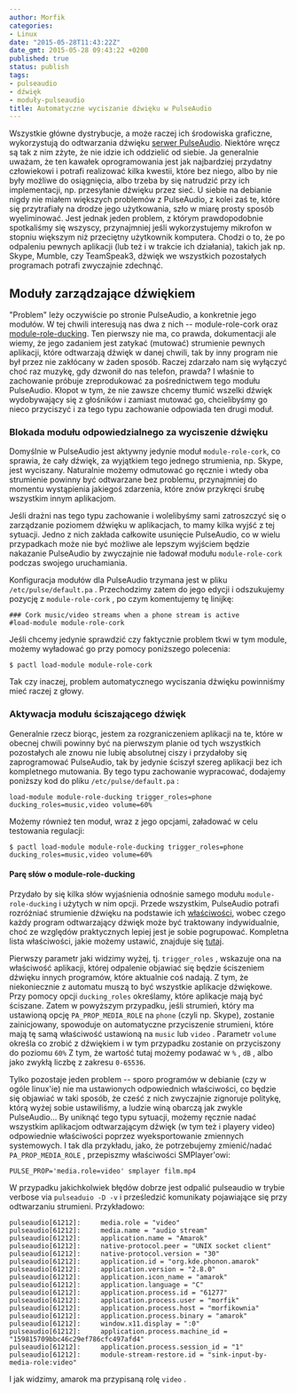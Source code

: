 ```yaml
---
author: Morfik
categories:
- Linux
date: "2015-05-28T11:43:22Z"
date_gmt: 2015-05-28 09:43:22 +0200
published: true
status: publish
tags:
- pulseaudio
- dźwięk
- moduły-pulseaudio
title: Automatyczne wyciszanie dźwięku w PulseAudio
---
```


Wszystkie główne dystrybucje, a może raczej ich środowiska graficzne, wykorzystują do odtwarzania
dźwięku [serwer PulseAudio][1]. Niektóre wręcz są tak z nim zżyte, że nie idzie ich oddzielić od
siebie. Ja generalnie uważam, że ten kawałek oprogramowania jest jak najbardziej przydatny
człowiekowi i potrafi realizować kilka kwestii, które bez niego, albo by nie były możliwe do
osiągnięcia, albo trzeba by się natrudzić przy ich implementacji, np. przesyłanie dźwięku przez
sieć. U siebie na debianie nigdy nie miałem większych problemów z PulseAudio, z kolei zaś te, które
się przytrafiały na drodze jego użytkowania, szło w miarę prosty sposób wyeliminować. Jest jednak
jeden problem, z którym prawdopodobnie spotkaliśmy się wszyscy, przynajmniej jeśli wykorzystujemy
mikrofon w stopniu większym niż przeciętny użytkownik komputera. Chodzi o to, że po odpaleniu
pewnych aplikacji (lub też i w trakcie ich działania), takich jak np. Skype, Mumble, czy
TeamSpeak3, dźwięk we wszystkich pozostałych programach potrafi zwyczajnie zdechnąć.

<!--more-->
## Moduły zarządzające dźwiękiem

"Problem" leży oczywiście po stronie PulseAudio, a konkretnie jego modułów. W tej chwili interesują
nas dwa z nich -- module-role-cork oraz [module-role-ducking][2]. Ten pierwszy nie ma, co prawda,
dokumentacji ale wiemy, że jego zadaniem jest zatykać (mutować)  strumienie pewnych aplikacji, które
odtwarzają dźwięk w danej chwili, tak by inny program nie był przez nie zakłócany w żaden sposób.
Raczej zdarzało nam się wyłączyć choć raz muzykę, gdy dzwonił do nas telefon, prawda? I właśnie to
zachowanie próbuje zreprodukować za pośrednictwem tego modułu PulseAudio. Kłopot w tym, że nie
zawsze chcemy tłumić wszelki dźwięk wydobywający się z głośników i zamiast mutować go, chcielibyśmy
go nieco przyciszyć i za tego typu zachowanie odpowiada ten drugi moduł.

### Blokada modułu odpowiedzialnego za wyciszenie dźwięku

Domyślnie w PulseAudio jest aktywny jedynie moduł `module-role-cork`, co sprawia, że cały dźwięk, za
wyjątkiem tego jednego strumienia, np. Skype, jest wyciszany. Naturalnie możemy odmutować go ręcznie
i wtedy oba strumienie powinny być odtwarzane bez problemu, przynajmniej do momentu wystąpienia
jakiegoś zdarzenia, które znów przykręci śrubę wszystkim innym aplikacjom.

Jeśli drażni nas tego typu zachowanie i wolelibyśmy sami zatroszczyć się o zarządzanie poziomem
dźwięku w aplikacjach, to mamy kilka wyjść z tej sytuacji. Jedno z nich zakłada całkowite
usunięcie PulseAudio, co w wielu przypadkach może nie być możliwe ale lepszym wyjściem będzie
nakazanie PulseAudio by zwyczajnie nie ładował modułu `module-role-cork` podczas swojego
uruchamiania.

Konfiguracja modułów dla PulseAudio trzymana jest w pliku `/etc/pulse/default.pa` . Przechodzimy
zatem do jego edycji i odszukujemy pozycję z `module-role-cork` , po czym komentujemy tę linijkę:

    ### Cork music/video streams when a phone stream is active
    #load-module module-role-cork

Jeśli chcemy jedynie sprawdzić czy faktycznie problem tkwi w tym module, możemy wyładować go przy
pomocy poniższego polecenia:

    $ pactl load-module module-role-cork

Tak czy inaczej, problem automatycznego wyciszania dźwięku powinniśmy mieć raczej z głowy.

### Aktywacja modułu ściszającego dźwięk

Generalnie rzecz biorąc, jestem za rozgraniczeniem aplikacji na te, które w obecnej chwili powinny
być na pierwszym planie od tych wszystkich pozostałych ale znowu nie lubię absolutnej ciszy i
przydałoby się zaprogramować PulseAudio, tak by jedynie ściszył szereg aplikacji bez ich
kompletnego mutowania. By tego typu zachowanie wypracować, dodajemy poniższy kod do pliku
`/etc/pulse/default.pa` :

    load-module module-role-ducking trigger_roles=phone ducking_roles=music,video volume=60%

Możemy również ten moduł, wraz z jego opcjami, załadować w celu testowania regulacji:

    $ pactl load-module module-role-ducking trigger_roles=phone ducking_roles=music,video volume=60%

#### Parę słów o module-role-ducking

Przydało by się kilka słów wyjaśnienia odnośnie samego modułu `module-role-ducking` i użytych w nim
opcji. Przede wszystkim, PulseAudio potrafi rozróżniać strumienie dźwięku na podstawie ich
[właściwości][3], wobec czego każdy program odtwarzający dźwięk może być traktowany indywidualnie,
choć ze względów praktycznych lepiej jest je sobie pogrupować. Kompletna lista właściwości, jakie
możemy ustawić, znajduje się [tutaj][4].

Pierwszy parametr jaki widzimy wyżej, tj. `trigger_roles` , wskazuje ona na właściwość aplikacji,
której odpalenie objawiać się będzie ściszeniem dźwięku innych programów, które aktualnie coś
nadają. Z tym, że niekoniecznie z automatu muszą to być wszystkie aplikacje dźwiękowe. Przy pomocy
opcji `ducking_roles` określamy, które aplikacje mają być ściszane. Zatem w powyższym przypadku,
jeśli strumień, który ma ustawioną opcję `PA_PROP_MEDIA_ROLE` na `phone` (czyli np. Skype),
zostanie zainicjowany, spowoduje on automatyczne przyciszenie strumieni, które mają tę samą
właściwość ustawioną na `music` lub `video` . Parametr `volume` określa co zrobić z dźwiękiem i w
tym przypadku zostanie on przyciszony do poziomu `60%` Z tym, że wartość tutaj możemy podawać w
`%` , `dB` , albo jako zwykłą liczbę z zakresu `0-65536`.

Tylko pozostaje jeden problem -- sporo programów w debianie (czy w ogóle linux'ie) nie ma
ustawionych odpowiednich właściwości, co będzie się objawiać w taki sposób, że cześć z nich
zwyczajnie zignoruje politykę, którą wyżej sobie ustawiliśmy, a ludzie winą obarczą jak zwykle
PulseAudio... By uniknąć tego typu sytuacji, możemy ręcznie nadać wszystkim aplikacjom odtwarzającym
dźwięk (w tym też i playery video) odpowiednie właściwości poprzez wyeksportowanie zmiennych
systemowych. I tak dla przykładu, jako, że potrzebujemy zmienić/nadać `PA_PROP_MEDIA_ROLE` ,
przepiszmy właściwości SMPlayer'owi:

    PULSE_PROP='media.role=video' smplayer film.mp4

W przypadku jakichkolwiek błędów dobrze jest odpalić pulseaudio w trybie verbose via `pulseaduio -D
-v` i prześledzić komunikaty pojawiające się przy odtwarzaniu strumieni. Przykładowo:

    pulseaudio[61212]:     media.role = "video"
    pulseaudio[61212]:     media.name = "audio stream"
    pulseaudio[61212]:     application.name = "Amarok"
    pulseaudio[61212]:     native-protocol.peer = "UNIX socket client"
    pulseaudio[61212]:     native-protocol.version = "30"
    pulseaudio[61212]:     application.id = "org.kde.phonon.amarok"
    pulseaudio[61212]:     application.version = "2.8.0"
    pulseaudio[61212]:     application.icon_name = "amarok"
    pulseaudio[61212]:     application.language = "C"
    pulseaudio[61212]:     application.process.id = "61277"
    pulseaudio[61212]:     application.process.user = "morfik"
    pulseaudio[61212]:     application.process.host = "morfikownia"
    pulseaudio[61212]:     application.process.binary = "amarok"
    pulseaudio[61212]:     window.x11.display = ":0"
    pulseaudio[61212]:     application.process.machine_id = "159815709bbc46c29ef786cfc497afd4"
    pulseaudio[61212]:     application.process.session_id = "1"
    pulseaudio[61212]:     module-stream-restore.id = "sink-input-by-media-role:video"

I jak widzimy, amarok ma przypisaną rolę `video` .


[1]: https://www.freedesktop.org/wiki/Software/PulseAudio/
[2]: https://www.freedesktop.org/wiki/Software/PulseAudio/Documentation/User/Modules/#module-role-ducking
[3]: https://www.freedesktop.org/wiki/Software/PulseAudio/Documentation/Developer/Clients/ApplicationProperties/
[4]: http://0pointer.de/lennart/projects/pulseaudio/doxygen/proplist_8h.html

